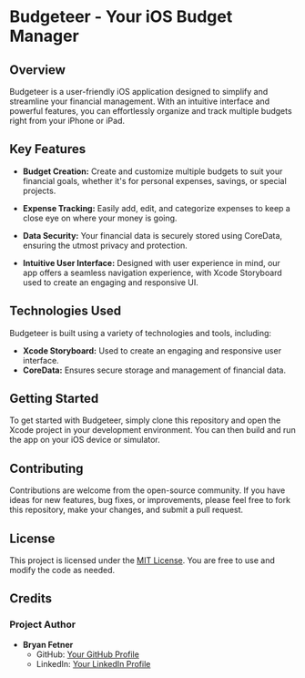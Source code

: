 # Budgeteer - Your iOS Budget Manager

## Overview

Budgeteer is a user-friendly iOS application designed to simplify and streamline your financial management. With an intuitive interface and powerful features, you can effortlessly organize and track multiple budgets right from your iPhone or iPad.

## Key Features

- **Budget Creation:** Create and customize multiple budgets to suit your financial goals, whether it's for personal expenses, savings, or special projects.

- **Expense Tracking:** Easily add, edit, and categorize expenses to keep a close eye on where your money is going.

- **Data Security:** Your financial data is securely stored using CoreData, ensuring the utmost privacy and protection.

- **Intuitive User Interface:** Designed with user experience in mind, our app offers a seamless navigation experience, with Xcode Storyboard used to create an engaging and responsive UI.

## Technologies Used

Budgeteer is built using a variety of technologies and tools, including:

- **Xcode Storyboard:** Used to create an engaging and responsive user interface.
- **CoreData:** Ensures secure storage and management of financial data.

## Getting Started

To get started with Budgeteer, simply clone this repository and open the Xcode project in your development environment. You can then build and run the app on your iOS device or simulator.

## Contributing

Contributions are welcome from the open-source community. If you have ideas for new features, bug fixes, or improvements, please feel free to fork this repository, make your changes, and submit a pull request.

## License

This project is licensed under the [MIT License](LICENSE.md). You are free to use and modify the code as needed.

## Credits

### Project Author
- **Bryan Fetner**
  - GitHub: [Your GitHub Profile](https://github.com/bkfetner)
  - LinkedIn: [Your LinkedIn Profile](https://www.linkedin.com/in/bfetner/)

